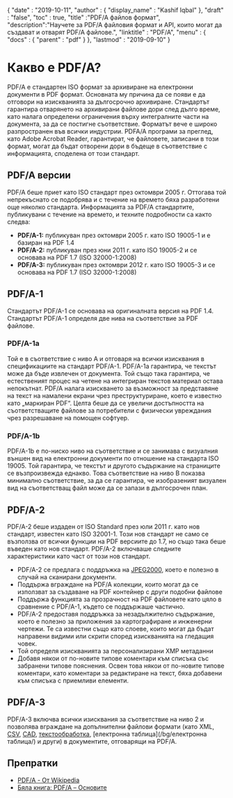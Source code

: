 {
  "date" : "2019-10-11",
  "author" : {
    "display_name" : "Kashif Iqbal"
},
  "draft" : "false",
  "toc" : true,
  "title" :"PDF/A файлов формат",
  "description":"Научете за PDF/A файловия формат и API, които могат да създават и отварят PDF/A файлове.",
  "linktitle" : "PDF/A",
  "menu" : {
    "docs" : {
      "parent" : "pdf"
}
},
  "lastmod" : "2019-09-10"
}

# Какво е PDF/A? #

PDF/A е стандартен ISO формат за архивиране на електронни документи в PDF формат. Основната му причина да се появи е да отговори на изискванията за дългосрочно архивиране. Стандартът гарантира отварянето на архивирани файлове дори след дълго време, като налага определени ограничения върху интегралните части на документа, за да се постигне съответствие. Форматът вече е широко разпространен във всички индустрии. PDFA/A програми за преглед, като Adobe Acrobat Reader, гарантират, че файловете, записани в този формат, могат да бъдат отворени дори в бъдеще в съответствие с информацията, споделена от този стандарт.

## PDF/A версии ##

PDF/A беше приет като ISO стандарт през октомври 2005 г. Оттогава той непрекъснато се подобрява и с течение на времето бяха разработени още няколко стандарта. Информацията за PDF/A стандартите, публикувани с течение на времето, и техните подробности са както следва:

* **PDF/A-1:** публикуван през октомври 2005 г. като ISO 19005-1 и е базиран на PDF 1.4
* **PDF/A-2:** публикуван през юни 2011 г. като ISO 19005-2 и се основава на PDF 1.7 (ISO 32000-1:2008)
* **PDF/A-3:** публикуван през октомври 2012 г. като ISO 19005-3 и се основава на PDF 1.7 (ISO 32000-1:2008)

## PDF/A-1 ##

Стандартът PDF/A-1 се основава на оригиналната версия на PDF 1.4. Стандартът PDF/A-1 определя две нива на съответствие за PDF файлове.

### PDF/A-1a ###

Той е в съответствие с ниво A и отговаря на всички изисквания в спецификациите на стандарт PDF/A-1. PDF/A-1a гарантира, че текстът може да бъде извлечен от документа. Той също така гарантира, че естественият процес на четене на интегриран текстов материал остава непокътнат. PDF/A налага изискването за възможност за представяне на текст на намалени екрани чрез преструктуриране, което е известно като „маркиран PDF“. Целта беше да се увеличи достъпността на съответстващите файлове за потребители с физически увреждания чрез разрешаване на помощен софтуер.

### PDF/A-1b ###

PDF/A-1b е по-ниско ниво на съответствие и се занимава с визуалния външен вид на електронни документи по отношение на стандарта ISO 19005. Той гарантира, че текстът и другото съдържание на страниците се възпроизвежда еднакво. Това съответствие на ниво B показва минимално съответствие, за да се гарантира, че изобразеният визуален вид на съответстващ файл може да се запази в дългосрочен план.

## PDF/A-2 ##

PDF/A-2 беше издаден от ISO Standard през юли 2011 г. като нов стандарт, известен като ISO 32001-1. Този нов стандарт не само се възползва от всички функции на PDF версиите до 1.7, но също така беше въведен като нов стандарт. PDF/A-2 включваше следните характеристики като част от този нов стандарт.

* PDF/A-2 се предлага с поддръжка на [JPEG2000](/bg/image/jp2/), което е полезно в случай на сканирани документи.
* Поддържа вграждане на PDF/A колекции, които могат да се използват за създаване на PDF контейнер с други подобни файлове
* Поддържа функцията за прозрачност на PDF файловете като цяло в сравнение с PDF/A-1, където се поддържаше частично.
* PDF/A-2 предоставя поддръжка за незадължително съдържание, което е полезно за приложения за картографиране и инженерни чертежи. Те са известни също като слоеве, които могат да бъдат направени видими или скрити според изискванията на гледащия човек.
* Той определя изискванията за персонализирани XMP метаданни
* Добавя някои от по-новите типове коментари към списъка със забранени типове пояснения. Освен това някои от по-новите типове коментари, като коментари за редактиране на текст, бяха добавени към списъка с приемливи елементи.

## PDF/A-3 ##

PDF/A-3 включва всички изисквания за съответствие на ниво 2 и позволява вграждане на допълнителни файлови формати (като XML, [CSV](/bg/spreadsheet/csv/), [CAD](/bg/cad/), [текстообработка](/bg/word-processing/), [електронна таблица](/bg/електронна таблица/) и други) в документите, отговарящи на PDF/A.

## Препратки ##

* [PDF/A - От Wikipedia](https://en.wikipedia.org/wiki/PDF/A)
* [Бяла книга: PDF/A – Основите](https://www.pdf-tools.com/public/downloads/whitepapers/whitepaper-pdfa.pdf)

